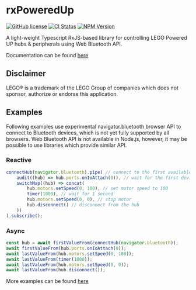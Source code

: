 # rxPoweredUp

[![GitHub license](https://img.shields.io/github/license/nvsukhanov/rxpoweredup)](https://github.com/nvsukhanov/rxpoweredup/blob/main/LICENSE)
[![CI Status](https://github.com/nvsukhanov/rxpoweredup/actions/workflows/ci.yml/badge.svg)](https://github.com/nvsukhanov/rxpoweredup/actions)
[![NPM Version](https://img.shields.io/npm/v/rxpoweredup.svg?style=flat)](https://www.npmjs.com/package/rxpoweredup)

A light-weight Typescript RxJS-based library for controlling LEGO Powered UP hubs & peripherals using Web Bluetooth API.

Documentation can be found [here](https://nvsukhanov.github.io/rxPoweredUp)

## Disclaimer

LEGO® is a trademark of the LEGO Group of companies which does not sponsor, authorize or endorse this application.

## Examples

Following examples use experimental navigator.bluetooth browser API to connect to Bluetooth devices, which is not yet
fully supported by all browsers.
Web Bluetooth API is not available in Node.js, however, it may be possible to use libraries which provide similar API.

### Reactive

```typescript
connectHub(navigator.bluetooth).pipe( // connect to the first available hub
    audit((hub) => hub.ports.onIoAttach(0)), // wait for the first device to be attached to port 0
    switchMap((hub) => concat(
        hub.motors.setSpeed(0, 100), // set motor speed to 100
        timer(1000), // wait for 1 second
        hub.motors.setSpeed(0, 0), // stop motor
        hub.disconnect() // disconnect from the hub
    ))
).subscribe();
```

### Async

```typescript
const hub = await firstValueFrom(connectHub(navigator.bluetooth));
await firstValueFrom(hub.ports.onIoAttach(0));
await lastValueFrom(hub.motors.setSpeed(0, 100));
await lastValueFrom(timer(1000));
await lastValueFrom(hub.motors.setSpeed(0, 0));
await lastValueFrom(hub.disconnect());
```

More examples can be found [here](https://github.com/nvsukhanov/rxPoweredUp/tree/main/apps/examples)
